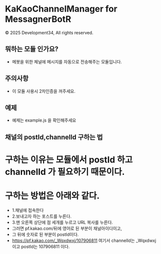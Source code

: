 
# KaKaoChannelManager for MessagnerBotR

© 2025 Development34, All rights reserved.

## 뭐하는 모듈 인가요?
* 메봇을 위한 체널에 메시지를 자동으로 전송해주는 모듈입니다.

## 주의사항
* 이 모듈 사용시 2차인증을 꺼주세요.

## 예제
* 예제는 example.js 을 확인해주세요

## 채널의 postId,channelId 구하는 법
# 구하는 이유는 모듈에서 postId 하고 channelId 가 필요하기 때문이다.
# 구하는 방법은 아래와 같다.
* 1.채널에 접속한다
* 2.보내고자 하는 포스트를 누른다.
* 3.맨 오른쪽 상단에 점 세개를 누르고 URL 복사를 누른다.
* 그러면 pf.kakao.com/뒤에 영어로 된 부분이 채널아이디이고,
* 그 뒤에 숫자로 된 부분이 postId이다.
* https://pf.kakao.com/_Wqxdwxj/107906811
여기서 channelId는 _Wqxdwxj 이고 postId는 107906811 이다.
